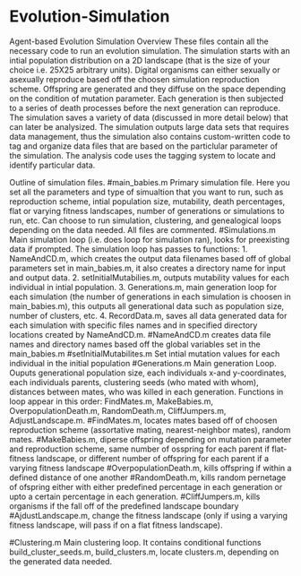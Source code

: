 # Evolution-Simulation
Agent-based Evolution Simulation Overview
  These files contain all the necessary code to run an evolution simulation. The simulation starts with an intial population distribution on a 2D landscape (that is the size of your choice i.e. 25X25 arbitrary units). Digital organisms can either sexually or asexually reproduce based off the choosen simulation reproduction scheme. Offspring are generated and they diffuse on the space depending on the condition of mutation parameter. Each generation is then subjected to a series of death processes before the next generation can reproduce. The simulation saves a variety of data (discussed in more detail below) that can later be analysized. The simulation outputs large data sets that requires data management, thus the simulation also contains custom-written code to tag and organize data files that are based on the particlular parameter of the simulation. The analysis code uses the tagging system to locate and identify particular data. 

Outline of simulation files.
#main_babies.m
  Primary simulation file. Here you set all the parameters and type of simualtion that you want to run, such as reproduction scheme, intial population size, mutability, death percentages, flat or varying fitness landscapes, number of generations or simulations to run, etc. Can choose to run simulation, clustering, and genealogical loops depending on the data needed. All files are commented. 
#Simulations.m
  Main simulation loop (i.e. does loop for simulation ran), looks for preexisting data if prompted. The simulation loop has passes to functions: 1. NameAndCD.m, which creates the output data filenames based off of global parameters set in main_babies.m, it also creates a directory name for input and output data. 2. setInitialMutabilies.m, outputs mutability values for each individual in intial population. 3. Generations.m, main generation loop for each simulation (the number of generations in each simulation is choosen in main_babies.m), this outputs all generational data such as population size, number of clusters, etc. 4. RecordData.m, saves all data generated data for each simulation with specific files names and in specified directory locations created by NameAndCD.m.
#NameAndCD.m
  creates data file names and directory names based off the global variables set in the main_babies.m 
#setInitialMutabilites.m
  Set intial mutation values for each individual in the initial population
#Generations.m
  Main generation Loop. Ouputs generational population size, each individuals x-and y-coordinates, each individuals parents, clustering seeds (who mated with whom), distances between mates, who was killed in each generation.  Functions in loop appear in this order: FindMates.m, MakeBabies.m, OverpopulationDeath.m, RandomDeath.m, CliffJumpers.m, AdjustLandscape.m.
#FindMates.m, locates mates based off of choosen reproduction scheme (assortative mating, nearest-neighbor mates), random mates.
#MakeBabies.m, diperse offspring depending on mutation parameter and reproduction scheme, same number of osspring for each parent if flat-fitness landscape, or different number of offspring for each parent if a varying fitness landscape
#OverpopulationDeath.m, kills offspring if within a defined distance of one another
#RandomDeath.m, kills random pernetage of ofspring either with either predefined percentage in each generation or upto a certain   percentage in each generation.
#CliffJumpers.m, kills organisms if the fall off of the predefined landscape boundary
#AjdustLandscape.m, change the fitness landscape (only if using a varying fitness landscape, will pass if on a flat fitness         landscape).
    
  #Clustering.m
    Main clustering loop. It contains conditional functions build_cluster_seeds.m, build_clusters.m, locate clusters.m, depending on the generated data needed.
  
